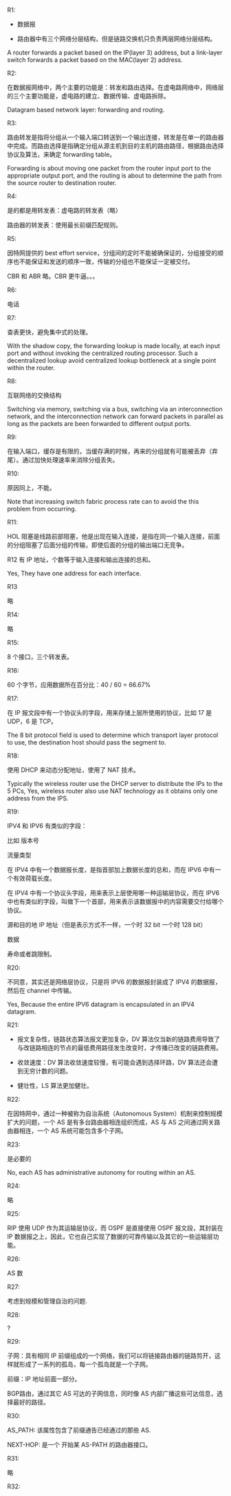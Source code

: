 R1: 

- 数据报

- 路由器中有三个网络分层结构，但是链路交换机只负责两层网络分层结构。

A router forwards a packet based on the IP(layer 3) address, but a link-layer switch forwards a packet based on the MAC(layer 2) address.

R2:

在数据报网络中，两个主要的功能是：转发和路由选择。在虚电路网络中，网络层的三个主要功能是，虚电路的建立、数据传输、虚电路拆除。

Datagram based network layer: forwarding and routing.

R3:

路由转发是指将分组从一个输入端口转送到一个输出连接，转发是在单一的路由器中完成。而路由选择是指确定分组从源主机到目的主机的路由路径，根据路由选择协议及算法，来确定 forwarding table。

Forwarding is about moving one packet from the router input port to the appropriate output port, and the routing is about to determine the path from the source router to destination router.

R4:

是的都是用转发表：虚电路的转发表（略）

路由器的转发表：使用最长前缀匹配规则。

R5:

因特网提供的 best effort service，分组间的定时不能被确保证的，分组接受的顺序也不能保证和发送的顺序一致，传输的分组也不能保证一定被交付。

CBR 和 ABR 略。CBR 更牛逼。。。

R6:

电话

R7:

查表更快，避免集中式的处理。

With the shadow copy, the forwarding lookup is made locally, at each input port and without invoking the centralized routing processor. Such a decentralized lookup avoid centralized lookup bottleneck at a single point within the router.

R8:

互联网络的交换结构

Switching via memory, switching via a bus, switching via an interconnection network, and the interconnection network can forward packets in parallel as long as the packets are been forwarded to different output ports.

R9:

在输入端口，缓存是有限的，当缓存满的时候，再来的分组就有可能被丢弃（弃尾）。通过加快处理速率来消除分组丢失。

R10:

原因同上，不能。

Note that increasing switch fabric process rate can to avoid the this problem from occurring.

R11:

HOL 阻塞是线路前部阻塞，他是出现在输入连接，是指在同一个输入连接，前面的分组阻塞了后面分组的传输，即使后面的分组的输出端口无竞争。

R12
有 IP 地址，个数等于输入连接和输出连接的总和。

Yes, They have one address for each interface.

R13

略

R14:

略

R15:

8 个接口，三个转发表。

R16:

60 个字节，应用数据所在百分比：40 / 60 = 66.67%

R17:

在 IP 报文段中有一个协议头的字段，用来存储上层所使用的协议，比如 17 是 UDP，6 是 TCP。

The 8 bit protocol field is used to determine which transport layer protocol to use, the destination host should pass the segment to.

R18:

使用 DHCP 来动态分配地址，使用了 NAT 技术。

Typically the wireless router use the DHCP server to distribute the IPs to the 5 PCs, Yes, wireless router also use NAT technology as it obtains only one address from the IPS.

R19:

IPV4 和 IPV6 有类似的字段：

比如 版本号

流量类型

在 IPV4 中有一个数据报长度，是指首部加上数据长度的总和，而在 IPV6 中有一个有效荷载长度。

在 IPV4 中有一个协议头字段，用来表示上层使用哪一种运输层协议，而在 IPV6 中也有类似的字段，叫做下一个首部，用来表示该数据报中的内容需要交付给哪个协议。

源和目的地 IP 地址（但是表示方式不一样，一个时 32 bit 一个时 128 bit）

数据

寿命或者跳限制。

R20:

不同意，其实还是网络层协议，只是将 IPV6 的数据报封装成了 IPV4 的数据报，然后在 channel 中传输。

Yes, Because the entire IPV6 datagram is encapsulated in an IPV4 datagram.

R21:

- 报文复杂性，链路状态算法报文更加复杂，DV 算法仅当新的链路费用导致了与改链路相连的节点的最低费用路径发生改变时，才传播已改变的链路费用。

- 收敛速度：DV 算法收敛速度较慢，有可能会遇到选择环路，DV 算法还会遭到无穷计数的问题。

- 健壮性，LS 算法更加健壮。

R22:

在因特网中，通过一种被称为自治系统（Autonomous System）机制来控制规模扩大的问题，一个 AS 是有多台路由器相连组织而成，AS 与 AS 之间通过网关路由器相连，一个 AS 系统可能包含多个子网。

R23:

是必要的

No, each AS has administrative autonomy for routing within an AS.

R24:

略

R25:

RIP 使用 UDP 作为其运输层协议，而 OSPF 是直接使用 OSPF 报文段，其封装在 IP 数据报之上，因此，它也自己实现了数据的可靠传输以及其它的一些运输层功能。

R26:

AS 数

R27:

考虑到规模和管理自治的问题.

R28:

?

R29:

子网：具有相同 IP 前缀组成的一个网络，我们可以将链接路由器的链路剪开，这样就形成了一系列的孤岛，每一个孤岛就是一个子网。

前缀：IP 地址前面一部分。

BGP路由，通过其它 AS 可达的子网信息，同时像 AS 内部广播这些可达信息，选择最好的路径。

R30:

AS_PATH: 该属性包含了前缀通告已经通过的那些 AS.

NEXT-HOP: 是一个 开始某 AS-PATH 的路由器接口。

R31:

略

R32:


